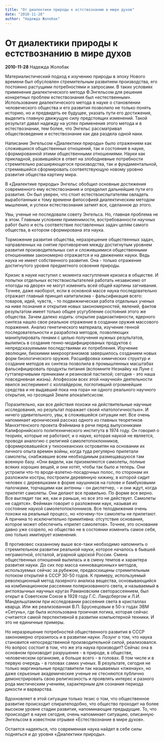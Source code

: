 ```yaml
---
title: "От диалектики природы к естствознанию в мире духов"
date: "2010-11-28"
author: "Надежда Жолобак"
---
```


# От диалектики природы к естствознанию в мире духов

**2010-11-28** Надежда Жолобак

Материалистический подход к изучению природы в эпоху Нового времени был обусловлен стремительным развитием производства, его постоянно растущими потребностями и запросами. В таких условиях применение диалектического метода Ф.Энгельсом для решения конкретных проблем естествознания был «естественным». Использование диалектического метода в науке о становлении человеческого общества и его развития позволило не только понять историю, но и предвидеть ее будущее, указать пути его достижения, выделить главную движущую силу предстоящих изменений. Такой результат давал надежду на успех применения этого метода и в естествознании, тем более, что Энгельс рассматривал обществоведение и естествознание как два раздела одной наки.

Написание Энгельсом «Диалектики природы» было отражением как сложившихся общественных отношений, так и состояния в науке, сформированной этими общественными отношениями. Науки как прикладной, развившейся в ответ на злободневные потребности стремительно расширяющегося производства, так и фундаментальной, стремившейся сформировать соответствующую новому уровню развития общества картину мира.

В «Диалектике природы» Энгельс обобщил основные достижения современного ему естествознания и определил дальнейшие пути его развития. Он был уверен, что стоит естествоиспытателям овладеть выработанным к тому времени философией диалектическим методом мышления, и успехи естествознания затмят все, сделанное до этого.

Увы, ученые не последовали совету Энгельса. Но, главная проблема не в этом.  Главным условием применимости, востребованности научных работ было и есть соответствие поставленных задач целям самого общества, в котором сформирована эта наука.

Торможение развития общества, неразрешение общественных задач, направленных на снятие противоречия между достигнутым уровнем развития производительных сил и сложившимися общественными отношениями закономерно отражается и на движениях науки. Ведь наука не имеет собственного развития. Она - только отражение достигнутого уровня предметного освоения природы.

Кризис в науке наступил с момента наступления кризиса в обществе. И попытки отдельных естествоиспытателей работать независимо от «погоды на дворе» не могут изменить всей общей картины загнивания. Точнее, даже наоборот, если в основной массе наука последовательно отражает главный принцип капитализма - фальсификация всего: товаров, идей, чувств, - то подвижническая работа отдельных ученых на ниве познания и открытия новых закономерностей, явлений, фактов результатом имеет только общее усугубление состояния этого же общества. Зачем далеко ходить: открытие радиоактивности, ядерного синтеза нашло свое реальное отражение в создании оружия массового поражения. Анализ генетического материала, изучение генной последовательности и разработка методов, позволяющих манипулировать генами с целью получения нужных результатов, вылились в создание генно-модифицированых продуктов с непредсказуемыми последствиями их потребления. Изучение эволюции, биохимии микроорганизмов завершилось созданием новых форм биологического оружия. Расшифровка химических структур и создание методов их синтеза позволила в промышленных масштабах фальсифицировать продукты питания (вспомните Незнайку на Луне с гуттаперчивыми пряниками и резиновой пастилой; сегодня - это наша повседневная жизнь). Апофеозом всех этой «научной» деятельности явился эксперимент с коллайдером, поглотивший огромнейшие средства и не выдавший пока «на гора» ни одного реального научного открытия, но грозящий Земле апокалипсисом.

Поразительно, как все действия похожи на действительные научные исследования, но результат поражает своей «патологичностью». И ничего удивительного, увы, в сложившейся ситуации нет. Все очень напоминает иронический рассказ одного из главных теоретиков Манхэттенского проекта Фэйнмана в речи перед выпускниками Калифорнийского политехнического института в 1974 году. Он говорил о теориях, которые не работают, и о науке, которая наукой не является, проводя аналогию с религией самолетопоклонников, сформировавшейся у тихоокеанских островитян на основании их личного опыта времен войны, когда туда регулярно прилетали самолеты, снабжавшие всем необходимым размещавшуюся там военную базу. «Они видели, как приземляются самолеты, полные всяких хороших вещей, и они хотят, чтобы так было и теперь. Они устроили что-то вроде-взлетно-посадочных полос, по сторонам их разложили костры, построили деревянную хижину, в которой сидит человек с деревяшками в форме наушников на голове и бамбуковыми палочками, торчащими как антенны - он диспетчер, - и они ждут, когда прилетят самолеты. Они делают все правильно. По форме все верно. Все выглядит  так же, как и раньше, но все это не действует. Самолеты не садятся». Фейнман говорит о разложении  наук, называя их состояние наукой самолетопоклонников. Все телодвижения очень похожи на реальный процесс, но «почему-то» самолеты не прилетают. А причина то исключительно примитивна: отсутствие основания, которое может обеспечить «прилет самолетов». Точнее, это основание давно уже созрело, но общество не в состоянии изменить самое себя, оно только имитирует изменения.

В противовес сказанному выше все-таки необходимо напомнить о стремительном развитии реальной науки, которое началось в бывшей неграмотной, отсталой, аграрной царской России. Смена общественных отношений вылилась и в смену темпов и характера развития науки. До сих пор масса «инновационных» методов, используемых сейчас за рубежом, предвосхищены стремительным потоком открытий в СССР 30-50 годов. К примеру, используемый революционный метод лазерного анализа вещества, основывающийся на комбинационном рассеянии поляризованного света, и называемый в англоязычных научных кругах Рамановским светорассеянием, был открыт в Советском Союзе в 1928 году Г.С. Ландсбергом и Л.И. Мандельштамом при исследовании рассеяния света в кристаллах кварца. Или же реализованная В.П. Бруснецовым в 50-х годах ЭВМ «Сетунь», где была использована троичная логика, которая сейчас считается самой перспективной в развитии компьютерной техники. И это не единичные примеры.

Но неразрешение потребностей общественного развития в СССР закономерно отразилось и в развитии науки. Лозунг о том, что наука становится непосредственной производительной силой, реализовался. Но вопрос состоит в том, что же эта наука производит? Сейчас она в основном производит разрушение - в природе, в обществе, человеческом организме, а больше всего - в головах. В том числе и в первую очередь - в головах самих ученых. В результате, сегодня не только маргинальные представители так называемых «лженаук», но даже серьезные академические ученые не стесняются публично демонстрировать свою религиозность и проявлять интерес к разного рода мистическим учениям, характерным для сознания периода дикости и варварства.

Вдохновляет в этой ситуации только тезис о том, что общественное развитие происходит спиралеподобно, что общество проходит на более высоком уровне стадии развития, напоминающие предыдущие. То, что происходит в науке сегодня, очень напоминает ситуацию, описанную Энгельсом в известном отрывке «Естествознание в мире духов».

Остается надеяться, что современная наука найдет в себе силы подняться и до уровня «Диалектики природы».